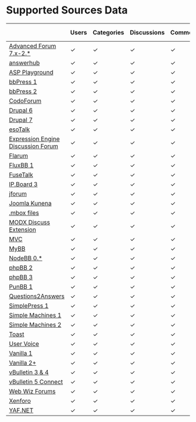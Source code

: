 <h1 class="FeatureTitle">Supported Sources Data</h1>
<table class="Features"><thead><tr><th></th><th class="FeatureName"><div><span>Users</span></div></th><th class="FeatureName"><div><span>Categories</span></div></th><th class="FeatureName"><div><span>Discussions</span></div></th><th class="FeatureName"><div><span>Comments</span></div></th><th class="FeatureName"><div><span>Roles</span></div></th><th class="FeatureName"><div><span>Passwords</span></div></th><th class="FeatureName"><div><span>Private Messages</span></div></th><th class="FeatureName"><div><span>Attachments</span></div></th><th class="FeatureName"><div><span>Bookmarks</span></div></th><th class="FeatureName"><div><span>Avatars</span></div></th><th class="FeatureName"><div><span>Signatures</span></div></th><th class="FeatureName"><div><span>Polls</span></div></th><th class="FeatureName"><div><span>Tags</span></div></th><th class="FeatureName"><div><span>Reactions</span></div></th><th class="FeatureName"><div><span>Badges</span></div></th><th class="FeatureName"><div><span>User Notes</span></div></th><th class="FeatureName"><div><span>Ranks</span></div></th></tr></thead><tbody><tr><td class="Platform"><span><a href="?list=AdvancedForum">Advanced Forum 7.x-2.*</a></span></td><td><span class="Yes">&#x2713;</span></td><td><span class="Yes">&#x2713;</span></td><td><span class="Yes">&#x2713;</span></td><td><span class="Yes">&#x2713;</span></td><td><span class="Yes">&#x2713;</span></td><td><span class="Yes">&#x2713;</span></td><td><span class="No">&#x2717;</span></td><td><span class="No">&#x2717;</span></td><td><span class="No">&#x2717;</span></td><td><span class="Yes">&#x2713;</span></td><td><span class="Yes">&#x2713;</span></td><td><span class="No">&#x2717;</span></td><td><span class="No">&#x2717;</span></td><td><span class="No">&#x2717;</span></td><td><span class="No">&#x2717;</span></td><td><span class="No">&#x2717;</span></td><td><span class="No">&#x2717;</span></td></tr><tr><td class="Platform"><span><a href="?list=AnswerHub">answerhub</a></span></td><td><span class="Yes">&#x2713;</span></td><td><span class="Yes">&#x2713;</span></td><td><span class="Yes">&#x2713;</span></td><td><span class="Yes">&#x2713;</span></td><td><span class="Yes">&#x2713;</span></td><td><span class="No">&#x2717;</span></td><td><span class="No">&#x2717;</span></td><td><span class="Yes">&#x2713;</span></td><td><span class="No">&#x2717;</span></td><td><span class="No">&#x2717;</span></td><td><span class="No">&#x2717;</span></td><td><span class="No">&#x2717;</span></td><td><span class="Yes">&#x2713;</span></td><td><span class="No">&#x2717;</span></td><td><span class="No">&#x2717;</span></td><td><span class="No">&#x2717;</span></td><td><span class="No">&#x2717;</span></td></tr><tr><td class="Platform"><span><a href="?list=AspPlayground">ASP Playground</a></span></td><td><span class="Yes">&#x2713;</span></td><td><span class="Yes">&#x2713;</span></td><td><span class="Yes">&#x2713;</span></td><td><span class="Yes">&#x2713;</span></td><td><span class="No">&#x2717;</span></td><td><span class="No">&#x2717;</span></td><td><span class="No">&#x2717;</span></td><td><span class="No">&#x2717;</span></td><td><span class="No">&#x2717;</span></td><td><span class="No">&#x2717;</span></td><td><span class="No">&#x2717;</span></td><td><span class="No">&#x2717;</span></td><td><span class="No">&#x2717;</span></td><td><span class="No">&#x2717;</span></td><td><span class="No">&#x2717;</span></td><td><span class="No">&#x2717;</span></td><td><span class="No">&#x2717;</span></td></tr><tr><td class="Platform"><span><a href="?list=BbPress1">bbPress 1</a></span></td><td><span class="Yes">&#x2713;</span></td><td><span class="Yes">&#x2713;</span></td><td><span class="Yes">&#x2713;</span></td><td><span class="Yes">&#x2713;</span></td><td><span class="Yes">&#x2713;</span></td><td><span class="Yes">&#x2713;</span></td><td><span class="Yes">&#x2713;</span></td><td><span class="No">&#x2717;</span></td><td><span class="No">&#x2717;</span></td><td><span class="No">&#x2717;</span></td><td><span class="No">&#x2717;</span></td><td><span class="No">&#x2717;</span></td><td><span class="No">&#x2717;</span></td><td><span class="No">&#x2717;</span></td><td><span class="No">&#x2717;</span></td><td><span class="No">&#x2717;</span></td><td><span class="No">&#x2717;</span></td></tr><tr><td class="Platform"><span><a href="?list=BbPress2">bbPress 2</a></span></td><td><span class="Yes">&#x2713;</span></td><td><span class="Yes">&#x2713;</span></td><td><span class="Yes">&#x2713;</span></td><td><span class="Yes">&#x2713;</span></td><td><span class="Yes">&#x2713;</span></td><td><span class="Yes">&#x2713;</span></td><td><span class="No">&#x2717;</span></td><td><span class="No">&#x2717;</span></td><td><span class="No">&#x2717;</span></td><td><span class="No">&#x2717;</span></td><td><span class="No">&#x2717;</span></td><td><span class="No">&#x2717;</span></td><td><span class="No">&#x2717;</span></td><td><span class="No">&#x2717;</span></td><td><span class="No">&#x2717;</span></td><td><span class="No">&#x2717;</span></td><td><span class="No">&#x2717;</span></td></tr><tr><td class="Platform"><span><a href="?list=CodoForum">CodoForum</a></span></td><td><span class="Yes">&#x2713;</span></td><td><span class="Yes">&#x2713;</span></td><td><span class="Yes">&#x2713;</span></td><td><span class="Yes">&#x2713;</span></td><td><span class="Yes">&#x2713;</span></td><td><span class="Yes">&#x2713;</span></td><td><span class="No">&#x2717;</span></td><td><span class="No">&#x2717;</span></td><td><span class="No">&#x2717;</span></td><td><span class="No">&#x2717;</span></td><td><span class="Yes">&#x2713;</span></td><td><span class="No">&#x2717;</span></td><td><span class="No">&#x2717;</span></td><td><span class="No">&#x2717;</span></td><td><span class="No">&#x2717;</span></td><td><span class="No">&#x2717;</span></td><td><span class="No">&#x2717;</span></td></tr><tr><td class="Platform"><span><a href="?list=Drupal6">Drupal 6</a></span></td><td><span class="Yes">&#x2713;</span></td><td><span class="Yes">&#x2713;</span></td><td><span class="Yes">&#x2713;</span></td><td><span class="Yes">&#x2713;</span></td><td><span class="Yes">&#x2713;</span></td><td><span class="Yes">&#x2713;</span></td><td><span class="Yes">&#x2713;</span></td><td><span class="No">&#x2717;</span></td><td><span class="No">&#x2717;</span></td><td><span class="Yes">&#x2713;</span></td><td><span class="Yes">&#x2713;</span></td><td><span class="No">&#x2717;</span></td><td><span class="No">&#x2717;</span></td><td><span class="No">&#x2717;</span></td><td><span class="No">&#x2717;</span></td><td><span class="No">&#x2717;</span></td><td><span class="No">&#x2717;</span></td></tr><tr><td class="Platform"><span><a href="?list=Drupal7">Drupal 7</a></span></td><td><span class="Yes">&#x2713;</span></td><td><span class="Yes">&#x2713;</span></td><td><span class="Yes">&#x2713;</span></td><td><span class="Yes">&#x2713;</span></td><td><span class="Yes">&#x2713;</span></td><td><span class="Yes">&#x2713;</span></td><td><span class="No">&#x2717;</span></td><td><span class="Yes">&#x2713;</span></td><td><span class="No">&#x2717;</span></td><td><span class="Yes">&#x2713;</span></td><td><span class="Yes">&#x2713;</span></td><td><span class="No">&#x2717;</span></td><td><span class="No">&#x2717;</span></td><td><span class="No">&#x2717;</span></td><td><span class="No">&#x2717;</span></td><td><span class="No">&#x2717;</span></td><td><span class="No">&#x2717;</span></td></tr><tr><td class="Platform"><span><a href="?list=EsoTalk">esoTalk</a></span></td><td><span class="Yes">&#x2713;</span></td><td><span class="Yes">&#x2713;</span></td><td><span class="Yes">&#x2713;</span></td><td><span class="Yes">&#x2713;</span></td><td><span class="Yes">&#x2713;</span></td><td><span class="Yes">&#x2713;</span></td><td><span class="Yes">&#x2713;</span></td><td><span class="No">&#x2717;</span></td><td><span class="Yes">&#x2713;</span></td><td><span class="No">&#x2717;</span></td><td><span class="No">&#x2717;</span></td><td><span class="No">&#x2717;</span></td><td><span class="No">&#x2717;</span></td><td><span class="No">&#x2717;</span></td><td><span class="No">&#x2717;</span></td><td><span class="No">&#x2717;</span></td><td><span class="No">&#x2717;</span></td></tr><tr><td class="Platform"><span><a href="?list=ExpressionEngine">Expression Engine Discussion Forum</a></span></td><td><span class="Yes">&#x2713;</span></td><td><span class="Yes">&#x2713;</span></td><td><span class="Yes">&#x2713;</span></td><td><span class="Yes">&#x2713;</span></td><td><span class="Yes">&#x2713;</span></td><td><span class="Yes">&#x2713;</span></td><td><span class="Yes">&#x2713;</span></td><td><span class="Yes">&#x2713;</span></td><td><span class="Yes">&#x2713;</span></td><td><span class="No">&#x2717;</span></td><td><span class="Yes">&#x2713;</span></td><td><span class="No">&#x2717;</span></td><td><span class="No">&#x2717;</span></td><td><span class="No">&#x2717;</span></td><td><span class="No">&#x2717;</span></td><td><span class="No">&#x2717;</span></td><td><span class="No">&#x2717;</span></td></tr><tr><td class="Platform"><span><a href="?list=Flarum">Flarum</a></span></td><td><span class="Yes">&#x2713;</span></td><td><span class="Yes">&#x2713;</span></td><td><span class="Yes">&#x2713;</span></td><td><span class="Yes">&#x2713;</span></td><td><span class="Yes">&#x2713;</span></td><td><span class="Yes">&#x2713;</span></td><td><span class="Yes">&#x2713;</span></td><td><span class="No">&#x2717;</span></td><td><span class="Yes">&#x2713;</span></td><td><span class="No">&#x2717;</span></td><td><span class="No">&#x2717;</span></td><td><span class="No">&#x2717;</span></td><td><span class="No">&#x2717;</span></td><td><span class="No">&#x2717;</span></td><td><span class="Yes">&#x2713;</span></td><td><span class="No">&#x2717;</span></td><td><span class="No">&#x2717;</span></td></tr><tr><td class="Platform"><span><a href="?list=FluxBb">FluxBB 1</a></span></td><td><span class="Yes">&#x2713;</span></td><td><span class="Yes">&#x2713;</span></td><td><span class="Yes">&#x2713;</span></td><td><span class="Yes">&#x2713;</span></td><td><span class="Yes">&#x2713;</span></td><td><span class="Yes">&#x2713;</span></td><td><span class="No">&#x2717;</span></td><td><span class="Yes">&#x2713;</span></td><td><span class="No">&#x2717;</span></td><td><span class="Yes">&#x2713;</span></td><td><span class="Yes">&#x2713;</span></td><td><span class="No">&#x2717;</span></td><td><span class="Yes">&#x2713;</span></td><td><span class="No">&#x2717;</span></td><td><span class="No">&#x2717;</span></td><td><span class="No">&#x2717;</span></td><td><span class="No">&#x2717;</span></td></tr><tr><td class="Platform"><span><a href="?list=FuseTalk">FuseTalk</a></span></td><td><span class="Yes">&#x2713;</span></td><td><span class="Yes">&#x2713;</span></td><td><span class="Yes">&#x2713;</span></td><td><span class="Yes">&#x2713;</span></td><td><span class="Yes">&#x2713;</span></td><td><span class="Yes">&#x2713;</span></td><td><span class="Yes">&#x2713;</span></td><td><span class="No">&#x2717;</span></td><td><span class="No">&#x2717;</span></td><td><span class="No">&#x2717;</span></td><td><span class="Yes">&#x2713;</span></td><td><span class="Yes">&#x2713;</span></td><td><span class="No">&#x2717;</span></td><td><span class="No">&#x2717;</span></td><td><span class="No">&#x2717;</span></td><td><span class="No">&#x2717;</span></td><td><span class="No">&#x2717;</span></td></tr><tr><td class="Platform"><span><a href="?list=IpBoard3">IP.Board 3</a></span></td><td><span class="Yes">&#x2713;</span></td><td><span class="Yes">&#x2713;</span></td><td><span class="Yes">&#x2713;</span></td><td><span class="Yes">&#x2713;</span></td><td><span class="Yes">&#x2713;</span></td><td><span class="Yes">&#x2713;</span></td><td><span class="Yes">&#x2713;</span></td><td><span class="Yes">&#x2713;</span></td><td><span class="No">&#x2717;</span></td><td><span class="Yes">&#x2713;</span></td><td><span class="Yes">&#x2713;</span></td><td><span class="No">&#x2717;</span></td><td><span class="Yes">&#x2713;</span></td><td><span class="No">&#x2717;</span></td><td><span class="No">&#x2717;</span></td><td><span class="No">&#x2717;</span></td><td><span class="No">&#x2717;</span></td></tr><tr><td class="Platform"><span><a href="?list=JForum">jforum</a></span></td><td><span class="Yes">&#x2713;</span></td><td><span class="Yes">&#x2713;</span></td><td><span class="Yes">&#x2713;</span></td><td><span class="Yes">&#x2713;</span></td><td><span class="Yes">&#x2713;</span></td><td><span class="No">&#x2717;</span></td><td><span class="Yes">&#x2713;</span></td><td><span class="No">&#x2717;</span></td><td><span class="Yes">&#x2713;</span></td><td><span class="Yes">&#x2713;</span></td><td><span class="Yes">&#x2713;</span></td><td><span class="No">&#x2717;</span></td><td><span class="No">&#x2717;</span></td><td><span class="No">&#x2717;</span></td><td><span class="No">&#x2717;</span></td><td><span class="No">&#x2717;</span></td><td><span class="No">&#x2717;</span></td></tr><tr><td class="Platform"><span><a href="?list=Kunena">Joomla Kunena</a></span></td><td><span class="Yes">&#x2713;</span></td><td><span class="Yes">&#x2713;</span></td><td><span class="Yes">&#x2713;</span></td><td><span class="Yes">&#x2713;</span></td><td><span class="Yes">&#x2713;</span></td><td><span class="Yes">&#x2713;</span></td><td><span class="No">&#x2717;</span></td><td><span class="Yes">&#x2713;</span></td><td><span class="Yes">&#x2713;</span></td><td><span class="Yes">&#x2713;</span></td><td><span class="No">&#x2717;</span></td><td><span class="No">&#x2717;</span></td><td><span class="No">&#x2717;</span></td><td><span class="No">&#x2717;</span></td><td><span class="No">&#x2717;</span></td><td><span class="No">&#x2717;</span></td><td><span class="No">&#x2717;</span></td></tr><tr><td class="Platform"><span><a href="?list=Mbox">.mbox files</a></span></td><td><span class="Yes">&#x2713;</span></td><td><span class="Yes">&#x2713;</span></td><td><span class="Yes">&#x2713;</span></td><td><span class="Yes">&#x2713;</span></td><td><span class="No">&#x2717;</span></td><td><span class="No">&#x2717;</span></td><td><span class="No">&#x2717;</span></td><td><span class="No">&#x2717;</span></td><td><span class="No">&#x2717;</span></td><td><span class="No">&#x2717;</span></td><td><span class="No">&#x2717;</span></td><td><span class="No">&#x2717;</span></td><td><span class="No">&#x2717;</span></td><td><span class="No">&#x2717;</span></td><td><span class="No">&#x2717;</span></td><td><span class="No">&#x2717;</span></td><td><span class="No">&#x2717;</span></td></tr><tr><td class="Platform"><span><a href="?list=ModxDiscuss">MODX Discuss Extension</a></span></td><td><span class="Yes">&#x2713;</span></td><td><span class="Yes">&#x2713;</span></td><td><span class="Yes">&#x2713;</span></td><td><span class="Yes">&#x2713;</span></td><td><span class="Yes">&#x2713;</span></td><td><span class="Yes">&#x2713;</span></td><td><span class="No">&#x2717;</span></td><td><span class="No">&#x2717;</span></td><td><span class="No">&#x2717;</span></td><td><span class="No">&#x2717;</span></td><td><span class="Yes">&#x2713;</span></td><td><span class="No">&#x2717;</span></td><td><span class="No">&#x2717;</span></td><td><span class="No">&#x2717;</span></td><td><span class="No">&#x2717;</span></td><td><span class="No">&#x2717;</span></td><td><span class="No">&#x2717;</span></td></tr><tr><td class="Platform"><span><a href="?list=Mvc">MVC</a></span></td><td><span class="Yes">&#x2713;</span></td><td><span class="Yes">&#x2713;</span></td><td><span class="Yes">&#x2713;</span></td><td><span class="Yes">&#x2713;</span></td><td><span class="Yes">&#x2713;</span></td><td><span class="No">&#x2717;</span></td><td><span class="No">&#x2717;</span></td><td><span class="No">&#x2717;</span></td><td><span class="No">&#x2717;</span></td><td><span class="Yes">&#x2713;</span></td><td><span class="Yes">&#x2713;</span></td><td><span class="No">&#x2717;</span></td><td><span class="Yes">&#x2713;</span></td><td><span class="No">&#x2717;</span></td><td><span class="Yes">&#x2713;</span></td><td><span class="No">&#x2717;</span></td><td><span class="No">&#x2717;</span></td></tr><tr><td class="Platform"><span><a href="?list=MyBb">MyBB</a></span></td><td><span class="Yes">&#x2713;</span></td><td><span class="Yes">&#x2713;</span></td><td><span class="Yes">&#x2713;</span></td><td><span class="Yes">&#x2713;</span></td><td><span class="Yes">&#x2713;</span></td><td><span class="Yes">&#x2713;</span></td><td><span class="No">&#x2717;</span></td><td><span class="Yes">&#x2713;</span></td><td><span class="Yes">&#x2713;</span></td><td><span class="Yes">&#x2713;</span></td><td><span class="No">&#x2717;</span></td><td><span class="No">&#x2717;</span></td><td><span class="No">&#x2717;</span></td><td><span class="No">&#x2717;</span></td><td><span class="No">&#x2717;</span></td><td><span class="No">&#x2717;</span></td><td><span class="No">&#x2717;</span></td></tr><tr><td class="Platform"><span><a href="?list=NodeBb">NodeBB 0.*</a></span></td><td><span class="Yes">&#x2713;</span></td><td><span class="Yes">&#x2713;</span></td><td><span class="Yes">&#x2713;</span></td><td><span class="Yes">&#x2713;</span></td><td><span class="Yes">&#x2713;</span></td><td><span class="Yes">&#x2713;</span></td><td><span class="Yes">&#x2713;</span></td><td><span class="No">&#x2717;</span></td><td><span class="Yes">&#x2713;</span></td><td><span class="Yes">&#x2713;</span></td><td><span class="Yes">&#x2713;</span></td><td><span class="Yes">&#x2713;</span></td><td><span class="Yes">&#x2713;</span></td><td><span class="Yes">&#x2713;</span></td><td><span class="No">&#x2717;</span></td><td><span class="Yes">&#x2713;</span></td><td><span class="No">&#x2717;</span></td></tr><tr><td class="Platform"><span><a href="?list=PhpBb2">phpBB 2</a></span></td><td><span class="Yes">&#x2713;</span></td><td><span class="Yes">&#x2713;</span></td><td><span class="Yes">&#x2713;</span></td><td><span class="Yes">&#x2713;</span></td><td><span class="Yes">&#x2713;</span></td><td><span class="Yes">&#x2713;</span></td><td><span class="Yes">&#x2713;</span></td><td><span class="No">&#x2717;</span></td><td><span class="No">&#x2717;</span></td><td><span class="No">&#x2717;</span></td><td><span class="No">&#x2717;</span></td><td><span class="No">&#x2717;</span></td><td><span class="No">&#x2717;</span></td><td><span class="No">&#x2717;</span></td><td><span class="No">&#x2717;</span></td><td><span class="No">&#x2717;</span></td><td><span class="No">&#x2717;</span></td></tr><tr><td class="Platform"><span><a href="?list=PhpBb3">phpBB 3</a></span></td><td><span class="Yes">&#x2713;</span></td><td><span class="Yes">&#x2713;</span></td><td><span class="Yes">&#x2713;</span></td><td><span class="Yes">&#x2713;</span></td><td><span class="Yes">&#x2713;</span></td><td><span class="Yes">&#x2713;</span></td><td><span class="Yes">&#x2713;</span></td><td><span class="Yes">&#x2713;</span></td><td><span class="Yes">&#x2713;</span></td><td><span class="Yes">&#x2713;</span></td><td><span class="Yes">&#x2713;</span></td><td><span class="Yes">&#x2713;</span></td><td><span class="No">&#x2717;</span></td><td><span class="No">&#x2717;</span></td><td><span class="No">&#x2717;</span></td><td><span class="Yes">&#x2713;</span></td><td><span class="Yes">&#x2713;</span></td></tr><tr><td class="Platform"><span><a href="?list=PunBb">PunBB 1</a></span></td><td><span class="Yes">&#x2713;</span></td><td><span class="Yes">&#x2713;</span></td><td><span class="Yes">&#x2713;</span></td><td><span class="Yes">&#x2713;</span></td><td><span class="Yes">&#x2713;</span></td><td><span class="Yes">&#x2713;</span></td><td><span class="No">&#x2717;</span></td><td><span class="Yes">&#x2713;</span></td><td><span class="No">&#x2717;</span></td><td><span class="Yes">&#x2713;</span></td><td><span class="Yes">&#x2713;</span></td><td><span class="No">&#x2717;</span></td><td><span class="Yes">&#x2713;</span></td><td><span class="No">&#x2717;</span></td><td><span class="No">&#x2717;</span></td><td><span class="No">&#x2717;</span></td><td><span class="No">&#x2717;</span></td></tr><tr><td class="Platform"><span><a href="?list=Q2a">Questions2Answers</a></span></td><td><span class="Yes">&#x2713;</span></td><td><span class="Yes">&#x2713;</span></td><td><span class="Yes">&#x2713;</span></td><td><span class="Yes">&#x2713;</span></td><td><span class="Yes">&#x2713;</span></td><td><span class="No">&#x2717;</span></td><td><span class="No">&#x2717;</span></td><td><span class="No">&#x2717;</span></td><td><span class="No">&#x2717;</span></td><td><span class="No">&#x2717;</span></td><td><span class="No">&#x2717;</span></td><td><span class="No">&#x2717;</span></td><td><span class="No">&#x2717;</span></td><td><span class="No">&#x2717;</span></td><td><span class="No">&#x2717;</span></td><td><span class="No">&#x2717;</span></td><td><span class="No">&#x2717;</span></td></tr><tr><td class="Platform"><span><a href="?list=SimplePress">SimplePress 1</a></span></td><td><span class="Yes">&#x2713;</span></td><td><span class="Yes">&#x2713;</span></td><td><span class="Yes">&#x2713;</span></td><td><span class="Yes">&#x2713;</span></td><td><span class="Yes">&#x2713;</span></td><td><span class="Yes">&#x2713;</span></td><td><span class="Yes">&#x2713;</span></td><td><span class="No">&#x2717;</span></td><td><span class="No">&#x2717;</span></td><td><span class="No">&#x2717;</span></td><td><span class="No">&#x2717;</span></td><td><span class="No">&#x2717;</span></td><td><span class="No">&#x2717;</span></td><td><span class="No">&#x2717;</span></td><td><span class="No">&#x2717;</span></td><td><span class="No">&#x2717;</span></td><td><span class="No">&#x2717;</span></td></tr><tr><td class="Platform"><span><a href="?list=Smf1">Simple Machines 1</a></span></td><td><span class="Yes">&#x2713;</span></td><td><span class="Yes">&#x2713;</span></td><td><span class="Yes">&#x2713;</span></td><td><span class="Yes">&#x2713;</span></td><td><span class="Yes">&#x2713;</span></td><td><span class="Yes">&#x2713;</span></td><td><span class="Yes">&#x2713;</span></td><td><span class="Yes">&#x2713;</span></td><td><span class="No">&#x2717;</span></td><td><span class="Yes">&#x2713;</span></td><td><span class="No">&#x2717;</span></td><td><span class="No">&#x2717;</span></td><td><span class="No">&#x2717;</span></td><td><span class="No">&#x2717;</span></td><td><span class="No">&#x2717;</span></td><td><span class="No">&#x2717;</span></td><td><span class="No">&#x2717;</span></td></tr><tr><td class="Platform"><span><a href="?list=Smf2">Simple Machines 2</a></span></td><td><span class="Yes">&#x2713;</span></td><td><span class="Yes">&#x2713;</span></td><td><span class="Yes">&#x2713;</span></td><td><span class="Yes">&#x2713;</span></td><td><span class="Yes">&#x2713;</span></td><td><span class="Yes">&#x2713;</span></td><td><span class="Yes">&#x2713;</span></td><td><span class="Yes">&#x2713;</span></td><td><span class="Yes">&#x2713;</span></td><td><span class="No">&#x2717;</span></td><td><span class="No">&#x2717;</span></td><td><span class="No">&#x2717;</span></td><td><span class="No">&#x2717;</span></td><td><span class="No">&#x2717;</span></td><td><span class="No">&#x2717;</span></td><td><span class="No">&#x2717;</span></td><td><span class="No">&#x2717;</span></td></tr><tr><td class="Platform"><span><a href="?list=Toast">Toast</a></span></td><td><span class="Yes">&#x2713;</span></td><td><span class="Yes">&#x2713;</span></td><td><span class="Yes">&#x2713;</span></td><td><span class="Yes">&#x2713;</span></td><td><span class="Yes">&#x2713;</span></td><td><span class="Yes">&#x2713;</span></td><td><span class="No">&#x2717;</span></td><td><span class="No">&#x2717;</span></td><td><span class="No">&#x2717;</span></td><td><span class="No">&#x2717;</span></td><td><span class="Yes">&#x2713;</span></td><td><span class="No">&#x2717;</span></td><td><span class="No">&#x2717;</span></td><td><span class="No">&#x2717;</span></td><td><span class="No">&#x2717;</span></td><td><span class="No">&#x2717;</span></td><td><span class="No">&#x2717;</span></td></tr><tr><td class="Platform"><span><a href="?list=UserVoice">User Voice</a></span></td><td><span class="Yes">&#x2713;</span></td><td><span class="Yes">&#x2713;</span></td><td><span class="Yes">&#x2713;</span></td><td><span class="Yes">&#x2713;</span></td><td><span class="Yes">&#x2713;</span></td><td><span class="Yes">&#x2713;</span></td><td><span class="No">&#x2717;</span></td><td><span class="No">&#x2717;</span></td><td><span class="Yes">&#x2713;</span></td><td><span class="Yes">&#x2713;</span></td><td><span class="Yes">&#x2713;</span></td><td><span class="No">&#x2717;</span></td><td><span class="No">&#x2717;</span></td><td><span class="No">&#x2717;</span></td><td><span class="No">&#x2717;</span></td><td><span class="No">&#x2717;</span></td><td><span class="No">&#x2717;</span></td></tr><tr><td class="Platform"><span><a href="?list=Vanilla1">Vanilla 1</a></span></td><td><span class="Yes">&#x2713;</span></td><td><span class="Yes">&#x2713;</span></td><td><span class="Yes">&#x2713;</span></td><td><span class="Yes">&#x2713;</span></td><td><span class="Yes">&#x2713;</span></td><td><span class="Yes">&#x2713;</span></td><td><span class="Yes">&#x2713;</span></td><td><span class="Yes">&#x2713;</span></td><td><span class="Yes">&#x2713;</span></td><td><span class="No">&#x2717;</span></td><td><span class="No">&#x2717;</span></td><td><span class="No">&#x2717;</span></td><td><span class="No">&#x2717;</span></td><td><span class="No">&#x2717;</span></td><td><span class="No">&#x2717;</span></td><td><span class="No">&#x2717;</span></td><td><span class="No">&#x2717;</span></td></tr><tr><td class="Platform"><span><a href="?list=Vanilla2">Vanilla 2+</a></span></td><td><span class="Yes">&#x2713;</span></td><td><span class="Yes">&#x2713;</span></td><td><span class="Yes">&#x2713;</span></td><td><span class="Yes">&#x2713;</span></td><td><span class="Yes">&#x2713;</span></td><td><span class="Yes">&#x2713;</span></td><td><span class="Yes">&#x2713;</span></td><td><span class="Yes">&#x2713;</span></td><td><span class="Yes">&#x2713;</span></td><td><span class="Yes">&#x2713;</span></td><td><span class="Yes">&#x2713;</span></td><td><span class="Yes">&#x2713;</span></td><td><span class="Yes">&#x2713;</span></td><td><span class="Yes">&#x2713;</span></td><td><span class="Yes">&#x2713;</span></td><td><span class="Yes">&#x2713;</span></td><td><span class="Yes">&#x2713;</span></td></tr><tr><td class="Platform"><span><a href="?list=VBulletin">vBulletin 3 & 4</a></span></td><td><span class="Yes">&#x2713;</span></td><td><span class="Yes">&#x2713;</span></td><td><span class="Yes">&#x2713;</span></td><td><span class="Yes">&#x2713;</span></td><td><span class="Yes">&#x2713;</span></td><td><span class="Yes">&#x2713;</span></td><td><span class="Yes">&#x2713;</span></td><td><span class="Yes">&#x2713;</span></td><td><span class="Yes">&#x2713;</span></td><td><span class="Yes">&#x2713;</span></td><td><span class="Yes">&#x2713;</span></td><td><span class="Yes">&#x2713;</span></td><td><span class="Yes">&#x2713;</span></td><td><span class="Yes">&#x2713;</span></td><td><span class="No">&#x2717;</span></td><td><span class="Yes">&#x2713;</span></td><td><span class="Yes">&#x2713;</span></td></tr><tr><td class="Platform"><span><a href="?list=VBulletin5">vBulletin 5 Connect</a></span></td><td><span class="Yes">&#x2713;</span></td><td><span class="Yes">&#x2713;</span></td><td><span class="Yes">&#x2713;</span></td><td><span class="Yes">&#x2713;</span></td><td><span class="Yes">&#x2713;</span></td><td><span class="Yes">&#x2713;</span></td><td><span class="Yes">&#x2713;</span></td><td><span class="Yes">&#x2713;</span></td><td><span class="Yes">&#x2713;</span></td><td><span class="Yes">&#x2713;</span></td><td><span class="No">&#x2717;</span></td><td><span class="Yes">&#x2713;</span></td><td><span class="No">&#x2717;</span></td><td><span class="No">&#x2717;</span></td><td><span class="No">&#x2717;</span></td><td><span class="No">&#x2717;</span></td><td><span class="No">&#x2717;</span></td></tr><tr><td class="Platform"><span><a href="?list=WebWiz">Web Wiz Forums</a></span></td><td><span class="Yes">&#x2713;</span></td><td><span class="Yes">&#x2713;</span></td><td><span class="Yes">&#x2713;</span></td><td><span class="Yes">&#x2713;</span></td><td><span class="Yes">&#x2713;</span></td><td><span class="Yes">&#x2713;</span></td><td><span class="Yes">&#x2713;</span></td><td><span class="No">&#x2717;</span></td><td><span class="No">&#x2717;</span></td><td><span class="Yes">&#x2713;</span></td><td><span class="Yes">&#x2713;</span></td><td><span class="No">&#x2717;</span></td><td><span class="No">&#x2717;</span></td><td><span class="No">&#x2717;</span></td><td><span class="No">&#x2717;</span></td><td><span class="No">&#x2717;</span></td><td><span class="No">&#x2717;</span></td></tr><tr><td class="Platform"><span><a href="?list=Xenforo">Xenforo</a></span></td><td><span class="Yes">&#x2713;</span></td><td><span class="Yes">&#x2713;</span></td><td><span class="Yes">&#x2713;</span></td><td><span class="Yes">&#x2713;</span></td><td><span class="Yes">&#x2713;</span></td><td><span class="Yes">&#x2713;</span></td><td><span class="Yes">&#x2713;</span></td><td><span class="Yes">&#x2713;</span></td><td><span class="No">&#x2717;</span></td><td><span class="Yes">&#x2713;</span></td><td><span class="Yes">&#x2713;</span></td><td><span class="No">&#x2717;</span></td><td><span class="No">&#x2717;</span></td><td><span class="No">&#x2717;</span></td><td><span class="No">&#x2717;</span></td><td><span class="No">&#x2717;</span></td><td><span class="No">&#x2717;</span></td></tr><tr><td class="Platform"><span><a href="?list=Yaf">YAF.NET</a></span></td><td><span class="Yes">&#x2713;</span></td><td><span class="Yes">&#x2713;</span></td><td><span class="Yes">&#x2713;</span></td><td><span class="Yes">&#x2713;</span></td><td><span class="Yes">&#x2713;</span></td><td><span class="Yes">&#x2713;</span></td><td><span class="Yes">&#x2713;</span></td><td><span class="No">&#x2717;</span></td><td><span class="No">&#x2717;</span></td><td><span class="No">&#x2717;</span></td><td><span class="Yes">&#x2713;</span></td><td><span class="No">&#x2717;</span></td><td><span class="No">&#x2717;</span></td><td><span class="No">&#x2717;</span></td><td><span class="No">&#x2717;</span></td><td><span class="No">&#x2717;</span></td><td><span class="Yes">&#x2713;</span></td></tr></tbody></table>